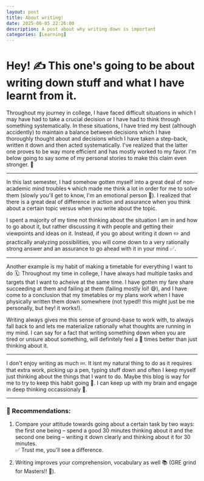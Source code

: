 ```yaml
---
layout: post
title: About writing!
date: 2025-06-05 22:26:00
description: A post about why writing down is important
categories: [Learning]
---
```


# Hey! ✍️ This one's going to be about writing down stuff and what I have learnt from it.

Throughout my journey in college, I have faced difficult situations in which I may have had to take a crucial decision or I have had to think through something systematically. In these situations, I have tried my best (although accidently) to maintain a balance between decisions which I have thoroughly thought about and decisions which I have taken a step-back, written it down and then acted systematically. I've realized that the latter one proves to be way more efficient and has mostly worked to my favor. I'm below going to say some of my personal stories to make this claim even stronger. 🧠

---

In this last semester, I had somehow gotten myself into a great deal of non-academic mind troubles 🌀 which made me think a lot in order for me to solve them (slowly you'll get to know, I'm an emotional person 💭). I realized that there is a great deal of difference in action and assurance when you think about a certain topic versus when you write about the topic. 

I spent a majority of my time not thinking about the situation I am in and how to go about it, but rather discussing it with people and getting their viewpoints and ideas on it. Instead, if you go about writing it down ✏️ and practically analyzing possibilities, you will come down to a very rationally strong answer and an assurance to go ahead with it in your mind ✅.

---

Another example is my habit of making a timetable for everything I want to do 🗓️: Throughout my time in college, I have always had multiple tasks and targets that I want to acheive at the same time. I have gotten my fare share succeeding at them and failing at them (failing mostly lol! 😅), and I have come to a conclusion that my timetables or my plans work when I have physically written them down somewhere (not typed!! this might just be me personally, but hey! it works!). 

Writing always gives me this sense of ground-base to work with, to always fall back to and lets me materialize rationally what thoughts are running in my mind. I can say for a fact that writing something down when you are tired or unsure about something, will definitely feel a 💯 times better than just thinking about it.

---

I don't enjoy writing as much 💤. It isnt my natural thing to do as it requires that extra work, picking up a pen, typing stuff down and often I keep myself just thinking about the things that I want to do. Maybe this blog is way for me to try to keep this habit going 🙂. I can keep up with my brain and engage in deep thinking occassionaly 🧘.

---

### 📝 Recommendations:
1. Compare your attitude towards going about a certain task by two ways: the first one being – spend a good 30 minutes thinking about it and the second one being – writing it down clearly and thinking about it for 30 minutes.  
   ✅ Trust me, you'll see a difference.

2. Writing improves your comprehension, vocabulary as well 📚 (GRE grind for Masters!! 😤).

